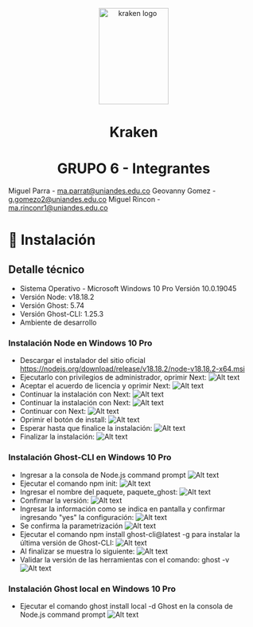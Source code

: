<p align="center">
    <img src="./reporter/assets/images/kraken.png" alt="kraken logo" width="140" height="193">
<h1 align="center">Kraken</h1>

<h1 align="center">GRUPO 6 - Integrantes</h1>

Miguel Parra - ma.parrat@uniandes.edu.co
Geovanny Gomez - g.gomezo2@uniandes.edu.co
Miguel Rincon - ma.rinconr1@uniandes.edu.co

# 🔨 Instalación

## Detalle técnico
- Sistema Operativo - Microsoft Windows 10 Pro Versión 10.0.19045
- Versión Node: v18.18.2
- Versión Ghost: 5.74
- Versión Ghost-CLI: 1.25.3
- Ambiente de desarrollo

### Instalación Node en Windows 10 Pro

- Descargar el instalador del sitio oficial https://nodejs.org/download/release/v18.18.2/node-v18.18.2-x64.msi 
- Ejecutarlo con privilegios de administrador, oprimir Next:
![Alt text](image.png)
- Aceptar el acuerdo de licencia y oprimir Next:
![Alt text](image-1.png)
- Continuar la instalación con Next:
![Alt text](image-2.png)
- Continuar la instalación con Next:
![Alt text](image-3.png)
- Continuar con Next:
![Alt text](image-4.png)
- Oprimir el botón de install:
![Alt text](image-5.png)
- Esperar hasta que finalice la instalación:
![Alt text](image-7.png)
- Finalizar la instalación:
![Alt text](image-8.png)


### Instalación Ghost-CLI en Windows 10 Pro
- Ingresar a la consola de Node.js command prompt
![Alt text](image-9.png)
- Ejecutar el comando npm init:
![Alt text](image-10.png)
- Ingresar el nombre del paquete, paquete_ghost:
![Alt text](image-11.png) 
- Confirmar la versión:
![Alt text](image-12.png)
- Ingresar la información como se indica en pantalla y confirmar ingresando "yes" la configuración:
![Alt text](image-13.png)
- Se confirma la parametrización
![Alt text](image-14.png)
- Ejecutar el comando npm install ghost-cli@latest -g para instalar la última versión de Ghost-CLI:
![Alt text](image-17.png)
- Al finalizar se muestra lo siguiente:
![Alt text](image-16.png)
- Validar la versión de las herramientas con el comando: ghost -v
![Alt text](image-18.png)

### Instalación Ghost local en Windows 10 Pro
- Ejecutar el comando ghost install local -d Ghost en la consola de Node.js command prompt
![Alt text](image-19.png)